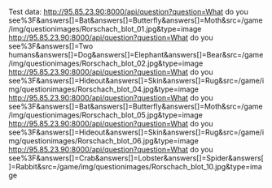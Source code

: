 Test data:
http://95.85.23.90:8000/api/question?question=What do you see%3F&answers[]=Bat&answers[]=Butterfly&answers[]=Moth&src=/game/img/questionimages/Rorschach_blot_01.jpg&type=image
http://95.85.23.90:8000/api/question?question=What do you see%3F&answers[]=Two humans&answers[]=Dog&answers[]=Elephant&answers[]=Bear&src=/game/img/questionimages/Rorschach_blot_02.jpg&type=image
http://95.85.23.90:8000/api/question?question=What do you see%3F&answers[]=Hideout&answers[]=Skin&answers[]=Rug&src=/game/img/questionimages/Rorschach_blot_04.jpg&type=image
http://95.85.23.90:8000/api/question?question=What do you see%3F&answers[]=Bat&answers[]=Butterfly&answers[]=Moth&src=/game/img/questionimages/Rorschach_blot_05.jpg&type=image
http://95.85.23.90:8000/api/question?question=What do you see%3F&answers[]=Hideout&answers[]=Skin&answers[]=Rug&src=/game/img/questionimages/Rorschach_blot_06.jpg&type=image
http://95.85.23.90:8000/api/question?question=What do you see%3F&answers[]=Crab&answers[]=Lobster&answers[]=Spider&answers[]=Rabbit&src=/game/img/questionimages/Rorschach_blot_10.jpg&type=image

